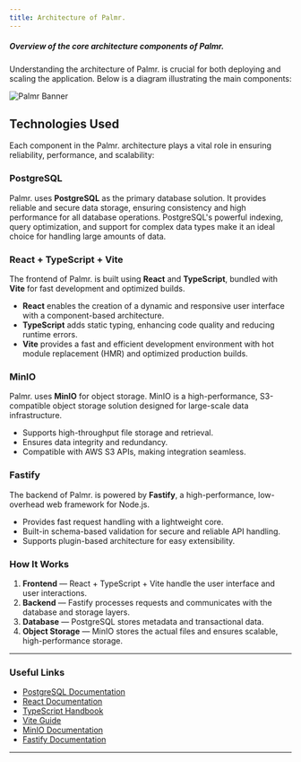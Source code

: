 ```yaml
---
title: Architecture of Palmr.
---
```


##### Overview of the core architecture components of Palmr.  
  

Understanding the architecture of Palmr. is crucial for both deploying and scaling the application. Below is a diagram illustrating the main components:

![Palmr Banner](/public/general/architecture.png)

## **Technologies Used**  

Each component in the Palmr. architecture plays a vital role in ensuring reliability, performance, and scalability:  

### **PostgreSQL**  
Palmr. uses **PostgreSQL** as the primary database solution. It provides reliable and secure data storage, ensuring consistency and high performance for all database operations. PostgreSQL's powerful indexing, query optimization, and support for complex data types make it an ideal choice for handling large amounts of data.  

### **React + TypeScript + Vite**  
The frontend of Palmr. is built using **React** and **TypeScript**, bundled with **Vite** for fast development and optimized builds.  
- **React** enables the creation of a dynamic and responsive user interface with a component-based architecture.  
- **TypeScript** adds static typing, enhancing code quality and reducing runtime errors.  
- **Vite** provides a fast and efficient development environment with hot module replacement (HMR) and optimized production builds.  

### **MinIO**  
Palmr. uses **MinIO** for object storage. MinIO is a high-performance, S3-compatible object storage solution designed for large-scale data infrastructure.  
- Supports high-throughput file storage and retrieval.  
- Ensures data integrity and redundancy.  
- Compatible with AWS S3 APIs, making integration seamless.  

### **Fastify**  
The backend of Palmr. is powered by **Fastify**, a high-performance, low-overhead web framework for Node.js.  
- Provides fast request handling with a lightweight core.  
- Built-in schema-based validation for secure and reliable API handling.  
- Supports plugin-based architecture for easy extensibility.  

### **How It Works**  
1. **Frontend** — React + TypeScript + Vite handle the user interface and user interactions.  
2. **Backend** — Fastify processes requests and communicates with the database and storage layers.  
3. **Database** — PostgreSQL stores metadata and transactional data.  
4. **Object Storage** — MinIO stores the actual files and ensures scalable, high-performance storage.  

---

### **Useful Links**
- [PostgreSQL Documentation](https://www.postgresql.org/docs/)
- [React Documentation](https://react.dev/)
- [TypeScript Handbook](https://www.typescriptlang.org/docs/)
- [Vite Guide](https://vitejs.dev/guide/)
- [MinIO Documentation](https://min.io/docs/minio/container/index.html)
- [Fastify Documentation](https://fastify.dev/docs/latest/)

---

